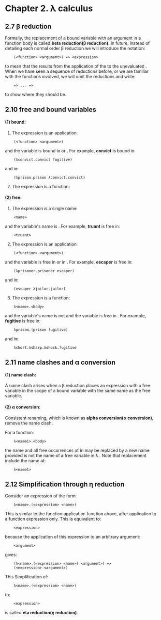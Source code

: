 # Chapter 2. λ calculus

## 2.7 β reduction

Formally, the replacement of a bound variable with an argument in a function body is called **beta reduction(β reduction)**.
In future, instead of detailing each normal order β reduction we will introduce the notation:
```
    (<function> <argument>) => <expression>
```
to mean that the <expression> results from the application of the <function> to the unevaluated <argument>.
When we have seen a sequence of reductions before, or we are familiar with the functions involved, we will omit the reductions and write:
```
    => ... =>
```
to show where they should be.

## 2.10 free and bound variables

#### (1) bound:

1. The expression is an application:
```
    (<function> <argument>)
```
and the variable is bound in <function> or <argument>. For example, **convict** is bound in
```
    (λconvict.convict fugitive)
```
and in:
```
    (λprison.prison λconvict.convict)
```
2. The expression is a function:

#### (2) free:

1. The expression is a single name:
```
    <name>
```
and the variable's name is <name>. For example, **truant** is free in:
```
    <truant>
```
2. The expression is an application:
```
    (<function> <argument>)
```
and the variable is free in <function> or in <argument>. For example, **escaper** is free in:
```
    (λprisoner.prisoner escaper)
```
and in:
```
    (escaper λjailor.jailor)
```
3. The expression is a function:
```
    λ<name>.<body>
```
and the variable's name is not <name> and the variable is free in <body>. For example, **fugitive** is free in:
```
    λprison.(prison fugitive)
```
and in:
```
    λshort.λsharp.λshock.fugitive
```

## 2.11 name clashes and α conversion

#### (1) name clash:
A name clash arises when a β reduction places an expression with a free variable in the scope of a bound variable with the same name as the free variable.

#### (2) α conversion:
Consistent renaming, which is known as **alpha conversion(α conversion)**, remove the name clash.

For a function:
```
    λ<name1>.<body>
```
the name <name1> and all free occurrences of <name1> in <body> may be replaced by a new name <name2> provided <name2> is not the name of a free variable in λ<name1>.<body>. Note that replacement include the name at:
```
    λ<name1>
```

## 2.12 Simplification through η reduction

Consider an expression of the form:
```
    λ<name>.(<expression> <name>)
```
This is similar to the function application function above, after application to a function expression only. This is equivalent to:
```
    <expression>
```
because the application of this expression to an arbitrary argument:
```
    <argument>
```
gives:
```
    (λ<name>.(<expression> <name>) <argument>) =>
    (<expression> <argument>)
```
This Simplification of:
```
    λ<name>.(<expression> <name>)
```
to:
```
    <expression>
```
is called **eta reduction(η reduction)**.
